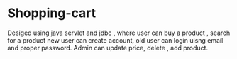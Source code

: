 # Shopping-cart


Desiged using java servlet and jdbc , where user can buy a product , search for a product
new user can create account, old user can login uisng email and proper password.
Admin can update price, delete , add product.
